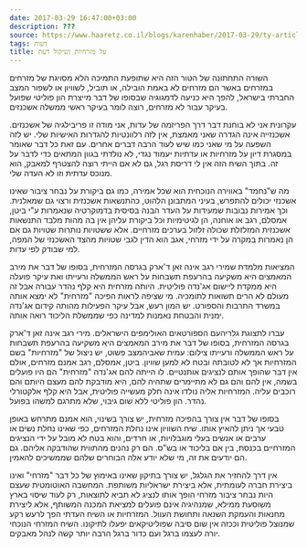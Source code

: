 ```yaml
---
date: 2017-03-29 16:47:00+03:00
description: ???
source: https://www.haaretz.co.il/blogs/karenhaber/2017-03-29/ty-article/0000017f-f8e0-d318-afff-fbe33cc70000
tags: דעות
title: על מזרחיות ושיקול דעת
---
```


השורה התחתונה של הטור הזה היא שתופעת התמיכה הלא מסויגת של מזרחים במזרחים באשר הם מזרחים לא באמת הובילה, או תוביל, לשוויון או לשפור המצב החברתי בישראל, להפך היא כניעה לדמגוגיה שבסופו של דבר מייצרת הון פוליטי שפועל בעיקר עבור לא מזרחים, רוצה לומר בעיקר ראשי ממשלה אשכנזים.

עקרונית אני לא בוחנת דבר דרך הפריזמה של עדות, אני מודה זו פריבילגיה של אשכנזים. אשכנזייה אינה הגדרה שאני מאמצת, אין לזה רלוונטיות להגדרות האישיות שלי. יש לזה השפעה על מי שאני כמו שיש לעוד הרבה דברים אחרים. עם זאת כל דבר שאומר במסגרת דיון על מזרחיות או עדתיות יעמוד נגדי, לא נולדתי בגוון המתאים כדי לדבר על זה. בתוך השיח הזה אין לי דריסת רגל, גם לא אם הייתי רוצה להצטרף למאבק, הוא מנוכס עדתית וזו לא העדה שלי.

מה ש"נחמד" באווירה הנוכחית הוא שכל אמירה, כמו גם ביקורת על נבחר ציבור שאינו אשכנזי יכולים להתפרש, בעיני המתבונן הלהוט, כהתנשאות אשכנזית ורצוי גם שמאלנית. וכך אמירות נבובות שמעידות על העדר הבנה בסיסית בדמוקרטיה שנאמרות ע"י ביטן, אמסלם, רגב או אוחנה, הן לגיטימיות וכל ביקורת עליהן אין בה מהות מלבד התנשאות אשכנזית המזלזלת שכולה זלזול בערכים מזרחיים. אלא ששטויות נותרות שטויות גם אם הן נאמרות במקרה על ידי מזרחי, אגב הוא הדין לגבי שטויות מהצד האשכנזי של המפה, למי שבודק לפי עדות.

המציאות מלמדת שמירי רגב אינה זאן ד'ארק בגרסה המזרחית, בסופו של דבר את מירב המאמצים היא משקיעה בהרעפת תשבחות על ראש הממשלה ורעייתו ואת עיקר פועלה היא ממקדת ליישום אג'נדה פוליטית. היותה מזרחית היא קלף נהדר עבורה אבל זה מעולם לא הרים תשואות לתומכיה. מי שציפה לראות הפיכה "מזרחית" לא ימצא אותה במשרד התרבות והספורט. יש המון רעש, אבל עיקר הפעילות מהותה קידום אג'נדה ימנית והבטחת נאמנות למדינה כפי שממשלת הליכוד רואה אותה. 

 עברו לתצוגת גלריהעם הספורטאים האולימפים הישראלים. מירי רגב אינה זאן ד'ארק בגרסה המזרחית, בסופו של דבר את מירב המאמצים היא משקיעה בהרעפת תשבחות על ראש הממשלה ורעייתו צילום: עמית שאביהמצב פשוט, יש ניצול של "מזרחיות" בשם המזרחיות אך לא לטובתה ובטח לא למען שוויון. ביטן, אמסלם, רגב אמנם מזרחים, אולם אין דבר שהופך אותם לנציגים אותנטיים. לו הייתה להם אג'נדה "מזרחית" הם היו פועלים בשמה, אין להם והם גם לא מתיימרים שתהיה להם, היא מודבקת להם מעצם היותם והם רוכבים עליה. המזרחיות אליה נולדו אינה חלק מעשייה פוליטית, אבל היא קלף אלקטורלי נהדר. הון פוליטי ללא שום גיבוי, שלא מתרגם למשהו בפועל.

בסופו של דבר אין צורך בהפיכה מזרחית, יש צורך בשינוי, הוא אמנם מתרחש באופן טבעי אך ניתן להאיץ אותו. שיח השוויון אינו נחלת המזרחים, כפי שאינו נחלת נשים או ערבים או אנשים בעלי מוגבלויות, או חרדים, והוא בטח לא מובל על ידי הנציגים המזרחיים בכנסת, בין אם בליכוד או בש"ס. הם רק נהנים מהתווית שהודבקה אליהם. גם הם יודעים את זה, מי שלא יודע אלה הבוחרים שלהם שממשיכים להאמין.

אין דרך להחזיר את הגלגל, יש צורך בתיקון שאינו באימוץ של כל דבר "מזרחי" ואינו ביצירת חברה לעומתית, אלא ביצירת ישראליות משותפת. המחשבה האוטומטית שעצם היות נבחר ציבור מזרחי הופך אותו לנציג לא תביא לתוצאות, רק לעוד שיסוי בארץ משוסעת ממילא, שמנהיגיה אינם פועלים למציאת המכנה המשותף, אלא ליצירת מחנאות והעמקת השנאה ותחושת העוול. המזרחיות או השיח העדתי הפך לרעש רקע שמנוצל פוליטית וככזה אין שום סיבה שפוליטיקאים יפעלו לתיקונו. השיח המזרחי הנוכחי יורה לעצמו ברגל ועם כדור ברגל הרבה יותר קשה לנהל מאבקים.